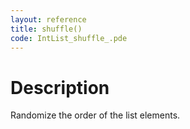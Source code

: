 ```yaml
---
layout: reference
title: shuffle()
code: IntList_shuffle_.pde
---
```


# Description

Randomize the order of the list elements.

